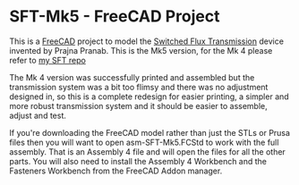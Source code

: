 # SFT-Mk5 - FreeCAD Project

This is a [FreeCAD](https://freecad.org/) project to model the [Switched Flux Transmission](https://tomboy-pink.co.uk/SFT/) device invented by Prajna Pranab. This is the Mk5 version, for the Mk 4 please refer to [my SFT repo](https://github.com/prajna-pranab/SFT)

The Mk 4 version was successfully printed and assembled but the transmission system was a bit too flimsy and there was no adjustment designed in, so this is a complete redesign for easier printing, a simpler and more robust transmission system and it should be easier to assemble, adjust and test.

If you're downloading the FreeCAD model rather than just the STLs or Prusa files then you will want to open asm-SFT-Mk5.FCStd to work with the full assembly. That is an Assembly 4 file and will open the files for all the other parts. You will also need to install the Assembly 4 Workbench and the Fasteners Workbench from the FreeCAD Addon manager.

